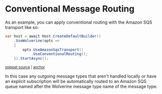 # Conventional Message Routing

As an example, you can apply conventional routing with the Amazon SQS transport like so:

<!-- snippet: sample_using_conventional_sqs_routing -->
<a id='snippet-sample_using_conventional_sqs_routing'></a>
```cs
var host = await Host.CreateDefaultBuilder()
    .UseWolverine(opts =>
    {
        opts.UseAmazonSqsTransport()
            .UseConventionalRouting();
    }).StartAsync();
```
<sup><a href='https://github.com/JasperFx/wolverine/blob/main/src/Transports/AWS/Wolverine.AmazonSqs.Tests/Samples/Bootstrapping.cs#L175-L184' title='Snippet source file'>snippet source</a> | <a href='#snippet-sample_using_conventional_sqs_routing' title='Start of snippet'>anchor</a></sup>
<!-- endSnippet -->

In this case any outgoing message types that aren't handled locally or have an explicit subscription will be automatically routed
to an Amazon SQS queue named after the Wolverine message type name of the message type.


